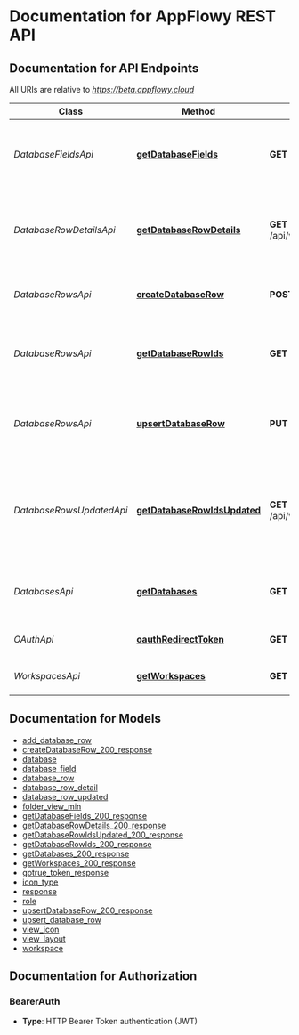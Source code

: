 # Documentation for AppFlowy REST API

<a name="documentation-for-api-endpoints"></a>
## Documentation for API Endpoints

All URIs are relative to *https://beta.appflowy.cloud*

| Class | Method | HTTP request | Description |
|------------ | ------------- | ------------- | -------------|
| *DatabaseFieldsApi* | [**getDatabaseFields**](Apis/DatabaseFieldsApi.md#getdatabasefields) | **GET** /api/workspace/{workspace_id}/database/{database_id}/fields | Retrieves a list of database fields in a selected database. |
| *DatabaseRowDetailsApi* | [**getDatabaseRowDetails**](Apis/DatabaseRowDetailsApi.md#getdatabaserowdetails) | **GET** /api/workspace/{workspace_id}/database/{database_id}/row/detail | Retrieves a list of database row details in a selected database. |
| *DatabaseRowsApi* | [**createDatabaseRow**](Apis/DatabaseRowsApi.md#createdatabaserow) | **POST** /api/workspace/{workspace_id}/database/{database_id}/row | Creates a new row in a selected database. |
*DatabaseRowsApi* | [**getDatabaseRowIds**](Apis/DatabaseRowsApi.md#getdatabaserowids) | **GET** /api/workspace/{workspace_id}/database/{database_id}/row | Retrieves a list of database row ids in a selected database. |
*DatabaseRowsApi* | [**upsertDatabaseRow**](Apis/DatabaseRowsApi.md#upsertdatabaserow) | **PUT** /api/workspace/{workspace_id}/database/{database_id}/row | Updates or creates a row in a selected database. (Upsert) |
| *DatabaseRowsUpdatedApi* | [**getDatabaseRowIdsUpdated**](Apis/DatabaseRowsUpdatedApi.md#getdatabaserowidsupdated) | **GET** /api/workspace/{workspace_id}/database/{database_id}/row/updated | Retrieves a list of database row id which are recently updated in a selected database. |
| *DatabasesApi* | [**getDatabases**](Apis/DatabasesApi.md#getdatabases) | **GET** /api/workspace/{workspace_id}/database | Retrieves a list of database in a workspace |
| *OAuthApi* | [**oauthRedirectToken**](Apis/OAuthApi.md#oauthredirecttoken) | **GET** /web-api/oauth-redirect/token | Sign in with AppFlowy OAuth 2.0 |
| *WorkspacesApi* | [**getWorkspaces**](Apis/WorkspacesApi.md#getworkspaces) | **GET** /api/workspace | Retrieves a list of all workspaces |


<a name="documentation-for-models"></a>
## Documentation for Models

 - [add_database_row](./Models/add_database_row.md)
 - [createDatabaseRow_200_response](./Models/createDatabaseRow_200_response.md)
 - [database](./Models/database.md)
 - [database_field](./Models/database_field.md)
 - [database_row](./Models/database_row.md)
 - [database_row_detail](./Models/database_row_detail.md)
 - [database_row_updated](./Models/database_row_updated.md)
 - [folder_view_min](./Models/folder_view_min.md)
 - [getDatabaseFields_200_response](./Models/getDatabaseFields_200_response.md)
 - [getDatabaseRowDetails_200_response](./Models/getDatabaseRowDetails_200_response.md)
 - [getDatabaseRowIdsUpdated_200_response](./Models/getDatabaseRowIdsUpdated_200_response.md)
 - [getDatabaseRowIds_200_response](./Models/getDatabaseRowIds_200_response.md)
 - [getDatabases_200_response](./Models/getDatabases_200_response.md)
 - [getWorkspaces_200_response](./Models/getWorkspaces_200_response.md)
 - [gotrue_token_response](./Models/gotrue_token_response.md)
 - [icon_type](./Models/icon_type.md)
 - [response](./Models/response.md)
 - [role](./Models/role.md)
 - [upsertDatabaseRow_200_response](./Models/upsertDatabaseRow_200_response.md)
 - [upsert_database_row](./Models/upsert_database_row.md)
 - [view_icon](./Models/view_icon.md)
 - [view_layout](./Models/view_layout.md)
 - [workspace](./Models/workspace.md)


<a name="documentation-for-authorization"></a>
## Documentation for Authorization

<a name="BearerAuth"></a>
### BearerAuth

- **Type**: HTTP Bearer Token authentication (JWT)

